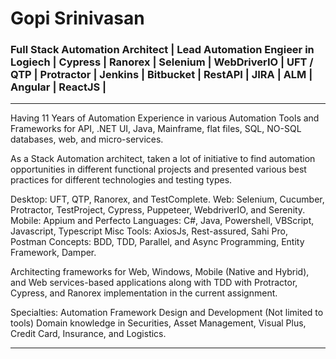 # Gopi Srinivasan

### Full Stack Automation Architect | Lead Automation Engieer in Logiech | Cypress | Ranorex | Selenium | WebDriverIO | UFT / QTP | Protractor | Jenkins | Bitbucket | RestAPI | JIRA | ALM | Angular | ReactJS |

-------------------------------------------------------------------------------------------------------------------------------------------------------------------------

Having 11 Years of Automation Experience in various Automation Tools and Frameworks for API, .NET UI, Java, Mainframe, flat files, SQL, NO-SQL databases, web, and micro-services.

As a Stack Automation architect, taken a lot of initiative to find automation opportunities in different functional projects and presented various best practices for different technologies and testing types.

Desktop: UFT, QTP, Ranorex, and TestComplete.
Web: Selenium, Cucumber, Protractor, TestProject, Cypress, Puppeteer, WebdriverIO, and Serenity.
Mobile: Appium and Perfecto
Languages: C#, Java, Powershell, VBScript, Javascript, Typescript
Misc Tools: AxiosJs, Rest-assured, Sahi Pro, Postman
Concepts: BDD, TDD, Parallel, and Async Programming, Entity Framework, Damper.

Architecting frameworks for Web, Windows, Mobile (Native and Hybrid), and Web services-based applications along with TDD with Protractor, Cypress, and Ranorex implementation in the current assignment.

Specialties: Automation Framework Design and Development (Not limited to tools)
Domain knowledge in Securities, Asset Management, Visual Plus, Credit Card, Insurance, and Logistics. 
________________________________________________________________________________________________________________________________________________________________
